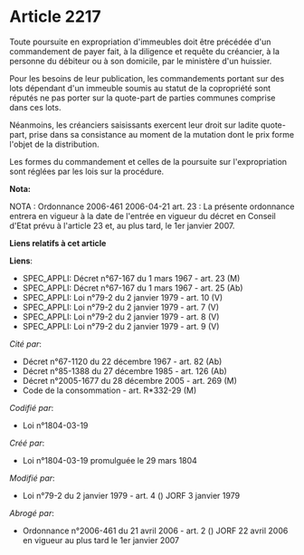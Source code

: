 # Article 2217

Toute poursuite en expropriation d'immeubles doit être précédée d'un commandement de payer fait, à la diligence et requête du
créancier, à la personne du débiteur ou à son domicile, par le ministère d'un huissier.

Pour les besoins de leur publication, les commandements portant sur des lots dépendant d'un immeuble soumis au statut de la
copropriété sont réputés ne pas porter sur la quote-part de parties communes comprise dans ces lots.

Néanmoins, les créanciers saisissants exercent leur droit sur ladite quote-part, prise dans sa consistance au moment de la
mutation dont le prix forme l'objet de la distribution.

Les formes du commandement et celles de la poursuite sur l'expropriation sont réglées par les lois sur la procédure.

**Nota:**

NOTA : Ordonnance 2006-461 2006-04-21 art. 23 : La présente ordonnance entrera en vigueur à la date de l'entrée en vigueur du
décret en Conseil d'Etat prévu à l'article 23 et, au plus tard, le 1er janvier 2007.

**Liens relatifs à cet article**

**Liens**:

  - SPEC_APPLI: Décret n°67-167 du 1 mars 1967 - art. 23 (M)
  - SPEC_APPLI: Décret n°67-167 du 1 mars 1967 - art. 25 (Ab)
  - SPEC_APPLI: Loi n°79-2 du 2 janvier 1979 - art. 10 (V)
  - SPEC_APPLI: Loi n°79-2 du 2 janvier 1979 - art. 7 (V)
  - SPEC_APPLI: Loi n°79-2 du 2 janvier 1979 - art. 8 (V)
  - SPEC_APPLI: Loi n°79-2 du 2 janvier 1979 - art. 9 (V)

_Cité par_:

  - Décret n°67-1120 du 22 décembre 1967 - art. 82 (Ab)
  - Décret n°85-1388 du 27 décembre 1985 - art. 126 (Ab)
  - Décret n°2005-1677 du 28 décembre 2005 - art. 269 (M)
  - Code de la consommation - art. R*332-29 (M)

_Codifié par_:

  - Loi n°1804-03-19

_Créé par_:

  - Loi n°1804-03-19 promulguée le 29 mars 1804

_Modifié par_:

  - Loi n°79-2 du 2 janvier 1979 - art. 4 () JORF 3 janvier 1979

_Abrogé par_:

  - Ordonnance n°2006-461 du 21 avril 2006 - art. 2 () JORF 22 avril 2006 en vigueur au plus tard le 1er janvier 2007
